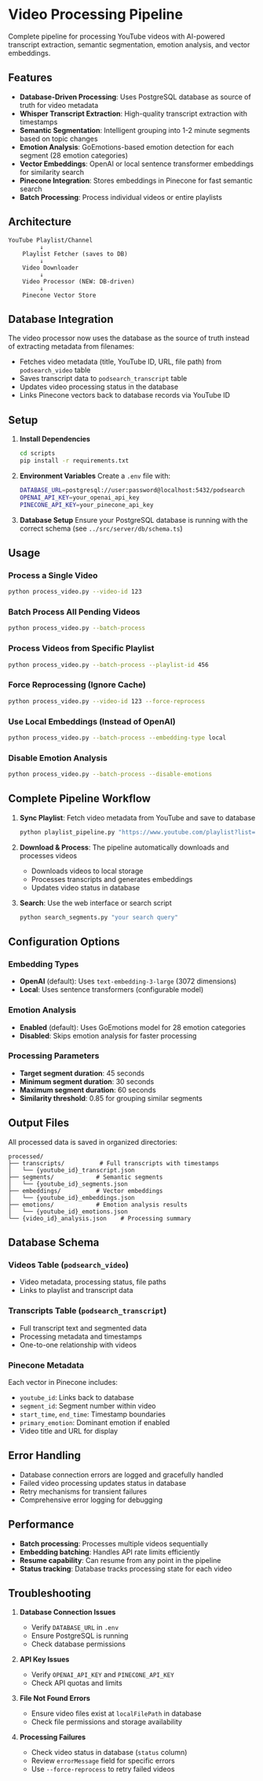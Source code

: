 # Video Processing Pipeline

Complete pipeline for processing YouTube videos with AI-powered transcript extraction, semantic segmentation, emotion analysis, and vector embeddings.

## Features

- **Database-Driven Processing**: Uses PostgreSQL database as source of truth for video metadata
- **Whisper Transcript Extraction**: High-quality transcript extraction with timestamps
- **Semantic Segmentation**: Intelligent grouping into 1-2 minute segments based on topic changes
- **Emotion Analysis**: GoEmotions-based emotion detection for each segment (28 emotion categories)
- **Vector Embeddings**: OpenAI or local sentence transformer embeddings for similarity search
- **Pinecone Integration**: Stores embeddings in Pinecone for fast semantic search
- **Batch Processing**: Process individual videos or entire playlists

## Architecture

```
YouTube Playlist/Channel
         ↓
    Playlist Fetcher (saves to DB)
         ↓
    Video Downloader
         ↓
    Video Processor (NEW: DB-driven)
         ↓
    Pinecone Vector Store
```

## Database Integration

The video processor now uses the database as the source of truth instead of extracting metadata from filenames:

- Fetches video metadata (title, YouTube ID, URL, file path) from `podsearch_video` table
- Saves transcript data to `podsearch_transcript` table
- Updates video processing status in the database
- Links Pinecone vectors back to database records via YouTube ID

## Setup

1. **Install Dependencies**

   ```bash
   cd scripts
   pip install -r requirements.txt
   ```

2. **Environment Variables**
   Create a `.env` file with:

   ```bash
   DATABASE_URL=postgresql://user:password@localhost:5432/podsearch
   OPENAI_API_KEY=your_openai_api_key
   PINECONE_API_KEY=your_pinecone_api_key
   ```

3. **Database Setup**
   Ensure your PostgreSQL database is running with the correct schema (see `../src/server/db/schema.ts`)

## Usage

### Process a Single Video

```bash
python process_video.py --video-id 123
```

### Batch Process All Pending Videos

```bash
python process_video.py --batch-process
```

### Process Videos from Specific Playlist

```bash
python process_video.py --batch-process --playlist-id 456
```

### Force Reprocessing (Ignore Cache)

```bash
python process_video.py --video-id 123 --force-reprocess
```

### Use Local Embeddings (Instead of OpenAI)

```bash
python process_video.py --batch-process --embedding-type local
```

### Disable Emotion Analysis

```bash
python process_video.py --batch-process --disable-emotions
```

## Complete Pipeline Workflow

1. **Sync Playlist**: Fetch video metadata from YouTube and save to database

   ```bash
   python playlist_pipeline.py "https://www.youtube.com/playlist?list=YOUR_PLAYLIST_ID"
   ```

2. **Download & Process**: The pipeline automatically downloads and processes videos
   - Downloads videos to local storage
   - Processes transcripts and generates embeddings
   - Updates video status in database

3. **Search**: Use the web interface or search script
   ```bash
   python search_segments.py "your search query"
   ```

## Configuration Options

### Embedding Types

- **OpenAI** (default): Uses `text-embedding-3-large` (3072 dimensions)
- **Local**: Uses sentence transformers (configurable model)

### Emotion Analysis

- **Enabled** (default): Uses GoEmotions model for 28 emotion categories
- **Disabled**: Skips emotion analysis for faster processing

### Processing Parameters

- **Target segment duration**: 45 seconds
- **Minimum segment duration**: 30 seconds
- **Maximum segment duration**: 60 seconds
- **Similarity threshold**: 0.85 for grouping similar segments

## Output Files

All processed data is saved in organized directories:

```
processed/
├── transcripts/          # Full transcripts with timestamps
│   └── {youtube_id}_transcript.json
├── segments/            # Semantic segments
│   └── {youtube_id}_segments.json
├── embeddings/          # Vector embeddings
│   └── {youtube_id}_embeddings.json
├── emotions/            # Emotion analysis results
│   └── {youtube_id}_emotions.json
└── {video_id}_analysis.json    # Processing summary
```

## Database Schema

### Videos Table (`podsearch_video`)

- Video metadata, processing status, file paths
- Links to playlist and transcript data

### Transcripts Table (`podsearch_transcript`)

- Full transcript text and segmented data
- Processing metadata and timestamps
- One-to-one relationship with videos

### Pinecone Metadata

Each vector in Pinecone includes:

- `youtube_id`: Links back to database
- `segment_id`: Segment number within video
- `start_time`, `end_time`: Timestamp boundaries
- `primary_emotion`: Dominant emotion if enabled
- Video title and URL for display

## Error Handling

- Database connection errors are logged and gracefully handled
- Failed video processing updates status in database
- Retry mechanisms for transient failures
- Comprehensive error logging for debugging

## Performance

- **Batch processing**: Processes multiple videos sequentially
- **Embedding batching**: Handles API rate limits efficiently
- **Resume capability**: Can resume from any point in the pipeline
- **Status tracking**: Database tracks processing state for each video

## Troubleshooting

1. **Database Connection Issues**
   - Verify `DATABASE_URL` in `.env`
   - Ensure PostgreSQL is running
   - Check database permissions

2. **API Key Issues**
   - Verify `OPENAI_API_KEY` and `PINECONE_API_KEY`
   - Check API quotas and limits

3. **File Not Found Errors**
   - Ensure video files exist at `localFilePath` in database
   - Check file permissions and storage availability

4. **Processing Failures**
   - Check video status in database (`status` column)
   - Review `errorMessage` field for specific errors
   - Use `--force-reprocess` to retry failed videos
